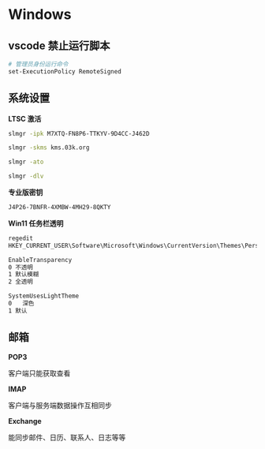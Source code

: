 # Windows

## vscode 禁止运行脚本

```bash
# 管理员身份运行命令
set-ExecutionPolicy RemoteSigned
```

## 系统设置

**LTSC 激活**

```bash
slmgr -ipk M7XTQ-FN8P6-TTKYV-9D4CC-J462D

slmgr -skms kms.03k.org

slmgr -ato

slmgr -dlv
```

**专业版密钥**

```bash
J4P26-7BNFR-4XMBW-4MH29-8QKTY
```

**Win11 任务栏透明**

```bash
regedit
HKEY_CURRENT_USER\Software\Microsoft\Windows\CurrentVersion\Themes\Personalize

EnableTransparency
0 不透明
1 默认模糊
2 全透明

SystemUsesLightTheme
0	深色
1 默认
```

## 邮箱

**POP3**

客户端只能获取查看

**IMAP**

客户端与服务端数据操作互相同步

**Exchange**

能同步邮件、日历、联系人、日志等等
